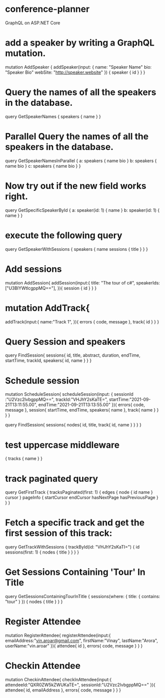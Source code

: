 # conference-planner
GraphQL on ASP.NET Core

# add a speaker by writing a GraphQL mutation.

mutation AddSpeaker {
  addSpeaker(input: {
    name: "Speaker Name"
    bio: "Speaker Bio"
    webSite: "http://speaker.website" }) {
    speaker {
      id
    }
  }
}

# Query the names of all the speakers in the database.

query GetSpeakerNames {
  speakers {
    name
  }
}

# Parallel Query the names of all the speakers in the database.
query GetSpeakerNamesInParallel {
  a: speakers {
    name
    bio
  }
  b: speakers {
    name
    bio
  }
  c: speakers {
    name
    bio
  }
}

# Now try out if the new field works right.

query GetSpecificSpeakerById {
  a: speaker(id: 1) {
    name
  }
  b: speaker(id: 1) {
    name
  }
}

# execute the following query
query GetSpeakerWithSessions {
   speakers {
       name
       sessions {
           title
       }
   }
}

# Add sessions
mutation AddSession{
  addSession(input:{
    title: "The tour of c#",
     speakerIds:["U3BlYWtlcgppMQ=="],
  }){
      session {
      id
    }
  }
}

# mutation AddTrack{
  addTrack(input:{
     name:"Track 1",
  }){
       errors {
         code,
         message
       },
        track{
          id
        }
    }
  }
  
  # Query Session and speakers
  query FindSession{
  sessions{
     id,
     title,
      abstract,
      duration,
      endTime,
      startTime,
      trackId,
      speakers{
        id,
        name
      }
  }
}

# Schedule session
mutation ScheduleSession{
  scheduleSession(input: {
    sessionId :"U2Vzc2lvbgppMQ==",
    trackId:"VHJhY2sKaTE=",
    startTime:"2021-09-21T13:11:55.00",
    endTime:"2021-09-21T13:13:55.00"
  }){
     errors{
       code,
       message
     },
     session{
       startTime,
       endTime,
       speakers{
         name
       },
       track{
         name
       }
     }
  }
}

query FindSession{
    sessions{
      nodes{
      id,
      title,
      track{
        id,
        name
      }
    }
  }
}

# test uppercase middleware
{
  tracks {
    name
  }
}


# track paginated query
query GetFirstTrack {
  tracksPaginated(first: 1) {
    edges {
      node {
        id
        name
      }
      cursor
    }
    pageInfo {
      startCursor
      endCursor
      hasNextPage
      hasPreviousPage
    }
  }
}


# Fetch a specific track and get the first session of this track:

query GetTrackWithSessions {
  trackById(id: "VHJhY2sKaTI=") {
    id
    sessions(first: 1) {
      nodes {
        title
      }
    }
  }
}

# Get Sessions Containing 'Tour' In Title
query GetSessionsContainingTourInTitle {
  sessions(where: { title: { contains: "tour" } }) {
    nodes {
      title
    }
  }
}


# Register Attendee
mutation RegisterAttendee{
  registerAttendee(input:{
       emailAddress:"vin.aroar@gmail.com",
       firstName:"Vinay",
       lastName:"Arora",
       userName:"vin.aroar"
  }){
    attendee{
      id
    },
    errors{
      code,
      message
    }
  }
}

# Checkin Attendee
mutation CheckinAttendee{
  checkInAttendee(input:{
       attendeeId:"QXR0ZW5kZWUKaTE=",
      sessionId:"U2Vzc2lvbgppMQ=="
  }){
    attendee{
      id,
      emailAddress
    },
    errors{
      code,
      message
    }
  }
}
